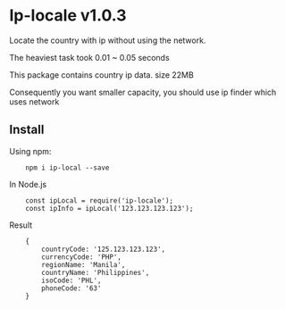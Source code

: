# Ip-locale v1.0.3
Locate the country with ip without using the network. 

The heaviest task took 0.01 ~ 0.05 seconds

This package contains country ip data. size 22MB

Consequently you want smaller capacity, you should use ip finder which uses network

## Install
Using npm:

```shell
    npm i ip-local --save
```

In Node.js
```
    const ipLocal = require('ip-locale');    
    const ipInfo = ipLocal('123.123.123.123');
```

Result
```
    {
        countryCode: '125.123.123.123',
        currencyCode: 'PHP',
        regionName: 'Manila',
        countryName: 'Philippines',
        isoCode: 'PHL',
        phoneCode: '63' 
    }
```
